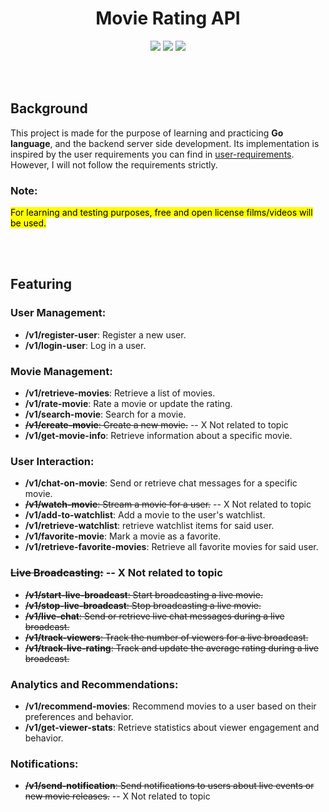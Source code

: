 <h1 align="center">Movie Rating API</h1>

<p align="center">
  <img src="https://img.shields.io/badge/GO-1.22.4-blue?style=for-the-badge" />
  <img src="https://img.shields.io/badge/PostgreSQL-16-blue?style=for-the-badge" />
  <img src="https://img.shields.io/badge/License-Mit-green?style=for-the-badge" />
</p>
<br><br>

## Background
This project is made for the purpose of learning and practicing **Go language**, and the backend server side development. Its implementation is inspired by the user requirements you can find in <a href="https://github.com/MahmoodAhmed-SE/movie-rating-api/blob/main/user-requirements.md">user-requirements</a>. However, I will not follow the requirements strictly.

### Note:
<mark>For learning and testing purposes, free and open license films/videos will be used.</mark>

<br><br>

## Featuring
### User Management:

- **/v1/register-user**: Register a new user.
- **/v1/login-user**: Log in a user.

### Movie Management:

- **/v1/retrieve-movies**: Retrieve a list of movies.
- **/v1/rate-movie**: Rate a movie or update the rating.
- **/v1/search-movie**: Search for a movie.
- ~~**/v1/create-movie**: Create a new movie.~~ -- X Not related to topic
- **/v1/get-movie-info**: Retrieve information about a specific movie.

### User Interaction:

- **/v1/chat-on-movie**: Send or retrieve chat messages for a specific movie.
- ~~**/v1/watch-movie**: Stream a movie for a user.~~ -- X Not related to topic
- **/v1/add-to-watchlist**: Add a movie to the user's watchlist.
- **/v1/retrieve-watchlist**: retrieve watchlist items for said user.
- **/v1/favorite-movie**: Mark a movie as a favorite.
- **/v1/retrieve-favorite-movies**: Retrieve all favorite movies for said user.

### ~~Live Broadcasting:~~ -- X Not related to topic

- ~~**/v1/start-live-broadcast**: Start broadcasting a live movie.~~
- ~~**/v1/stop-live-broadcast**: Stop broadcasting a live movie.~~
- ~~**/v1/live-chat**: Send or retrieve live chat messages during a live broadcast.~~
- ~~**/v1/track-viewers**: Track the number of viewers for a live broadcast.~~
- ~~**/v1/track-live-rating**: Track and update the average rating during a live broadcast.~~

### Analytics and Recommendations:

- **/v1/recommend-movies**: Recommend movies to a user based on their preferences and behavior.
- **/v1/get-viewer-stats**: Retrieve statistics about viewer engagement and behavior.

### Notifications:

- ~~**/v1/send-notification**: Send notifications to users about live events or new movie releases.~~ -- X Not related to topic
